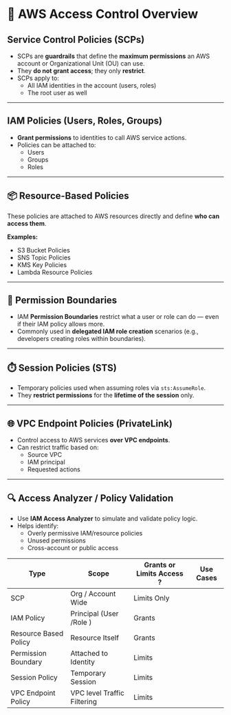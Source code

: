# 🔐 AWS Access Control Overview

## Service Control Policies (SCPs)

- SCPs are **guardrails** that define the **maximum permissions** an AWS account or Organizational Unit (OU) can use.
- They **do not grant access**; they only **restrict**.
- SCPs apply to:
  - All IAM identities in the account (users, roles)
  - The root user as well

---

## IAM Policies (Users, Roles, Groups)

- **Grant permissions** to identities to call AWS service actions.
- Policies can be attached to:
  - Users
  - Groups
  - Roles

---

## 📦 Resource-Based Policies

These policies are attached to AWS resources directly and define **who can access them**.

**Examples:**
- S3 Bucket Policies
- SNS Topic Policies
- KMS Key Policies
- Lambda Resource Policies

---

## 🔲 Permission Boundaries

- IAM **Permission Boundaries** restrict what a user or role can do — even if their IAM policy allows more.
- Commonly used in **delegated IAM role creation** scenarios (e.g., developers creating roles within boundaries).

---

## ⏱️ Session Policies (STS)

- Temporary policies used when assuming roles via `sts:AssumeRole`.
- They **restrict permissions** for the **lifetime of the session** only.

---

## 🌐 VPC Endpoint Policies (PrivateLink)

- Control access to AWS services **over VPC endpoints**.
- Can restrict traffic based on:
  - Source VPC
  - IAM principal
  - Requested actions

---

## 🔍 Access Analyzer / Policy Validation

- Use **IAM Access Analyzer** to simulate and validate policy logic.
- Helps identify:
  - Overly permissive IAM/resource policies
  - Unused permissions
  - Cross-account or public access

| Type                  | Scope                       | Grants or Limits Access ? | Use Cases |
|-----------------------|-----------------------------|---------------------------|-----------|
| SCP                   | Org / Account Wide          | Limits Only               |           |
| IAM Policy            | Principal (User /Role )     | Grants                    |           |
| Resource Based Policy | Resource Itself             | Grants                    |           |
| Permission Boundary   | Attached to Identity        | Limits                    |           |
| Session Policy        | Temporary Session           | Limits                    |           |
| VPC Endpoint Policy   | VPC level Traffic Filtering | Limits                    |           |
